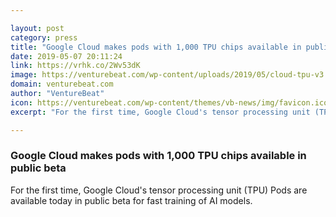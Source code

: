```yaml
---

layout: post
category: press
title: "Google Cloud makes pods with 1,000 TPU chips available in public beta"
date: 2019-05-07 20:11:24
link: https://vrhk.co/2Wv53dK
image: https://venturebeat.com/wp-content/uploads/2019/05/cloud-tpu-v3.png?w=1200&strip=all
domain: venturebeat.com
author: "VentureBeat"
icon: https://venturebeat.com/wp-content/themes/vb-news/img/favicon.ico
excerpt: "For the first time, Google Cloud's tensor processing unit (TPU) Pods are available today in public beta for fast training of AI models."

---
```


### Google Cloud makes pods with 1,000 TPU chips available in public beta

For the first time, Google Cloud's tensor processing unit (TPU) Pods are available today in public beta for fast training of AI models.